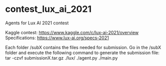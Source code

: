 # contest_lux_ai_2021
Agents for Lux AI 2021 contest

Kaggle contest: https://www.kaggle.com/c/lux-ai-2021/overview
Specifications: https://www.lux-ai.org/specs-2021

Each folder /subX contains the files needed for submission. Go in the /subX folder and execute the following command to generate the submission file:
  tar -czvf submissionX.tar.gz ./lux/ ./agent.py ./main.py

